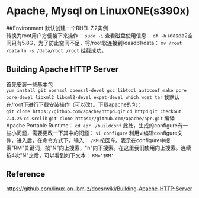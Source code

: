# Apache, Mysql on LinuxONE(s390x)

##Environment
默认创建一个RHEL 7.2实例  
转换为root用户方便接下来操作：
    `sudo -i`
查看磁盘使用信息：
    `df -h`
/dasda2空间只有5.8G，为了防止空间不足，将/root软连接到/dasdb1/data：
    `mv /root /data`
    `ln -s /data/root /root`
挂载成功。  

## Building Apache HTTP Server
首先安装一些基本包  
    `yum install git openssl openssl-devel gcc libtool autoconf make pcre pcre-devel libxml2 libxml2-devel expat-devel which wget tar`
我默认在/root下进行下载安装操作（可以改）。下载apache的包：  
    `git clone https://github.com/apache/httpd.git`
    `cd httpd`
    `git checkout 2.4.25`
    `cd srclib`
    `git clone https://github.com/apache/apr.git`
编译Apache Portable Runtime：
    `cd apr`
    `./buildconf`
此处，生成的configure有一些小问题，需要更改一下其中的问题：
    `vi configure`
利用vi编辑configure文件，进入后，在命令方式下，输入：
    `/RM`
按回车。表示在configure中搜索"RM"关键词，按"N"向上搜索，"n"向下搜索。在这里我们使用向上搜索。连续按4次"N"之后，可以看到如下文本：
    `RM='$RM'`


## Reference
https://github.com/linux-on-ibm-z/docs/wiki/Building-Apache-HTTP-Server  
